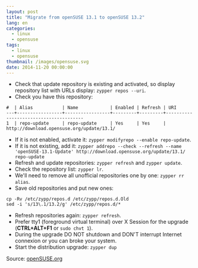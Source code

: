 ```yaml
---
layout: post
title: "Migrate from openSUSE 13.1 to openSUSE 13.2"
lang: en
categories:
  - linux
  - opensuse
tags:
  - linux
  - opensuse
thumbnail: /images/opensuse.svg
date: 2014-11-20 00:00:00
---
```

+ Check that update repository is existing and activated, so display repository list with URLs display: `zypper repos --uri`.
+ Check you have this repository:

```
#  | Alias           | Name            | Enabled | Refresh | URI
---+-----------------+-----------------+---------+---------+---------------------------------------
1  | repo-update     | repo-update     | Yes     | Yes     | http://download.opensuse.org/update/13.1/
```

+ If it  is not enabled, activate it: `zypper modifyrepo --enable repo-update`.
+ If it is not existing, add it: `zypper addrepo --check --refresh --name 'openSUSE-13.1-Update' http://download.opensuse.org/update/13.1/ repo-update`
+ Refresh and update repositories: `zypper refresh` and `zypper update`.
+ Check the repository list: `zypper lr`.
+ We'll need to remove all unofficial repositories one by one: `zypper rr alias`.
+ Save old repositories and put new ones:

```
cp -Rv /etc/zypp/repos.d /etc/zypp/repos.d.Old
sed -i 's/13\.1/13.2/g' /etc/zypp/repos.d/*
```

+ Refresh repositories again: `zypper refresh`.
+ Prefer tty1 (foreground virtual terminal) over X Session for the upgrade (**CTRL+ALT+F1** or `sudo chvt 1`).
+ During the upgrade DO NOT shutdown and DON'T interrupt Internet connexion or you can broke your system.
+ Start the distribution upgrade: `zypper dup`

Source: [openSUSE.org](http://en.opensuse.org/Upgrade)
